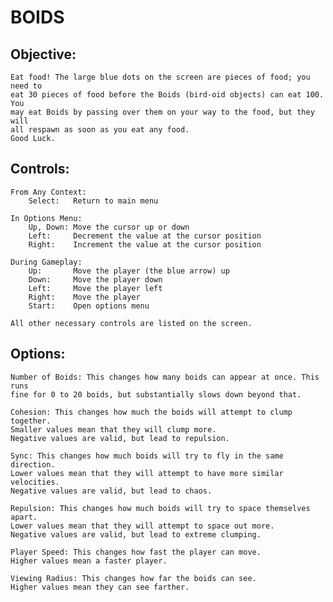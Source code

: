 # BOIDS

## Objective:

    Eat food! The large blue dots on the screen are pieces of food; you need to
    eat 30 pieces of food before the Boids (bird-oid objects) can eat 100. You
    may eat Boids by passing over them on your way to the food, but they will
    all respawn as soon as you eat any food.
    Good Luck.


## Controls:

    From Any Context:
        Select:   Return to main menu

    In Options Menu:
        Up, Down: Move the cursor up or down
        Left:     Decrement the value at the cursor position
        Right:    Increment the value at the cursor position

    During Gameplay:
        Up:       Move the player (the blue arrow) up
        Down:     Move the player down
        Left:     Move the player left
        Right:    Move the player
        Start:    Open options menu

    All other necessary controls are listed on the screen.

## Options:

    Number of Boids: This changes how many boids can appear at once. This runs
    fine for 0 to 20 boids, but substantially slows down beyond that.

    Cohesion: This changes how much the boids will attempt to clump together.
    Smaller values mean that they will clump more.
    Negative values are valid, but lead to repulsion.

    Sync: This changes how much boids will try to fly in the same direction.
    Lower values mean that they will attempt to have more similar velocities.
    Negative values are valid, but lead to chaos.

    Repulsion: This changes how much boids will try to space themselves apart.
    Lower values mean that they will attempt to space out more.
    Negative values are valid, but lead to extreme clumping.

    Player Speed: This changes how fast the player can move.
    Higher values mean a faster player.

    Viewing Radius: This changes how far the boids can see.
    Higher values mean they can see farther.
